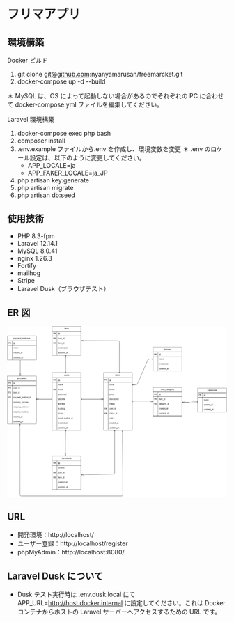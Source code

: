 # フリマアプリ

## 環境構築

Docker ビルド

1.  git clone git@github.com:nyanyamarusan/freemarcket.git
2.  docker-compose up -d --build

＊ MySQL は、OS によって起動しない場合があるのでそれぞれの PC に合わせて docker-compose.yml ファイルを編集してください。

Laravel 環境構築

1.  docker-compose exec php bash
2.  composer install
3.  .env.example ファイルから.env を作成し、環境変数を変更
    ＊ .env のロケール設定は、以下のように変更してください。
    - APP_LOCALE=ja
    - APP_FAKER_LOCALE=ja_JP
4.  php artisan key:generate
5.  php artisan migrate
6.  php artisan db:seed

## 使用技術

- PHP 8.3-fpm
- Laravel 12.14.1
- MySQL 8.0.41
- nginx 1.26.3
- Fortify
- mailhog
- Stripe
- Laravel Dusk（ブラウザテスト）

## ER 図

![ER図](/freemarcket.drawio.png)

## URL

- 開発環境：http://localhost/
- ユーザー登録：http://localhost/register
- phpMyAdmin：http://localhost:8080/

## Laravel Dusk について

- Dusk テスト実行時は .env.dusk.local にて APP_URL=http://host.docker.internal に設定してください。これは Docker コンテナからホストの Laravel サーバーへアクセスするための URL です。
